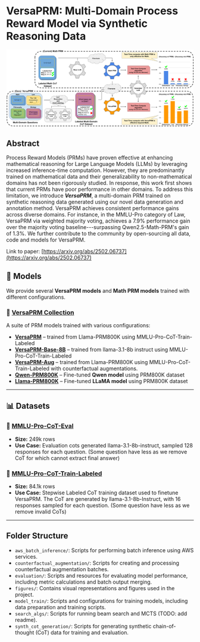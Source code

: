 # VersaPRM: Multi-Domain Process Reward Model via Synthetic Reasoning Data


![VersaPRM](figures/multi_domain_prm.svg)

## Abstract

Process Reward Models (PRMs) have proven effective at enhancing mathematical reasoning for Large Language Models (LLMs) by leveraging increased inference-time computation. However, they are predominantly trained on mathematical data and their generalizability to non-mathematical domains has not been rigorously studied. In response, this work first shows that current PRMs have poor performance in other domains. To address this limitation, we introduce **_VersaPRM_**, a multi-domain PRM trained on synthetic reasoning data generated using our novel data generation and annotation method. VersaPRM achieves consistent performance gains across diverse domains. For instance, in the MMLU-Pro category of Law, VersaPRM via weighted majority voting, achieves a 7.9% performance gain over the majority voting baseline---surpassing Qwen2.5-Math-PRM's gain of 1.3%. We further contribute to the community by open-sourcing all data, code and models for VersaPRM.

Link to paper: [https://arxiv.org/abs/2502.06737](https://arxiv.org/abs/2502.06737)

## 🚀 Models
We provide several **VersaPRM models** and **Math PRM models** trained with different configurations.

### 📌 [VersaPRM Collection](https://huggingface.co/collections/UW-Madison-Lee-Lab/versaprm-67a7eb34049b2a1bd3055f6e)
A suite of PRM models trained with various configurations:
- **[VersaPRM](https://huggingface.co/UW-Madison-Lee-Lab/VersaPRM)** – trained from Llama-PRM800K using MMLU-Pro-CoT-Train-Labeled
- **[VersaPRM-Base-8B](https://huggingface.co/UW-Madison-Lee-Lab/VersaPRM-Base-8B)** – trained from llama-3.1-8b instruct using MMLU-Pro-CoT-Train-Labeled
- **[VersaPRM-Aug](https://huggingface.co/UW-Madison-Lee-Lab/VersaPRM-Aug)** – trained from Llama-PRM800K using MMLU-Pro-CoT-Train-Labeled with counterfactual augmentations.
- **[Qwen-PRM800K](https://huggingface.co/UW-Madison-Lee-Lab/Qwen-PRM800K)** – Fine-tuned **Qwen model** using PRM800K dataset
- **[Llama-PRM800K](https://huggingface.co/UW-Madison-Lee-Lab/Llama-PRM800K)** – Fine-tuned **LLaMA model** using PRM800K dataset

---

## 📊 Datasets

### 📌 [MMLU-Pro-CoT-Eval](https://huggingface.co/datasets/UW-Madison-Lee-Lab/MMLU-Pro-CoT-Eval)
- **Size:** 249k rows
- **Use Case:** Evaluation cots generated llama-3.1-8b-instruct, sampled 128 responses for each question. (Some question have less as we remove CoT for which cannot extract final answer)


### 📌 [MMLU-Pro-CoT-Train-Labeled](https://huggingface.co/datasets/UW-Madison-Lee-Lab/MMLU-Pro-CoT-Train-Labeled)
- **Size:** 84.1k rows
- **Use Case:** Stepwise Labeled CoT training dataset used to finetune VersaPRM. The CoT are generated by llama-3.1-8b-Instruct, with 16 responses sampled for each question. (Some question have less as we remove invalid CoTs)


---


## Folder Structure

- `aws_batch_inference/`: Scripts for performing batch inference using AWS services.
- `counterfactual_augmentation/`: Scripts for creating and processing counterfactual augmentation batches.
- `evaluation/`: Scripts and resources for evaluating model performance, including metric calculations and batch output merging.
- `figures/`: Contains visual representations and figures used in the project.
- `model_train/`: Scripts and configurations for training models, including data preparation and training scripts.
- `search_algs/`: Scripts for running beam search and MCTS (TODO: add readme).
- `synth_cot_generation/`: Scripts for generating synthetic chain-of-thought (CoT) data for training and evaluation.

